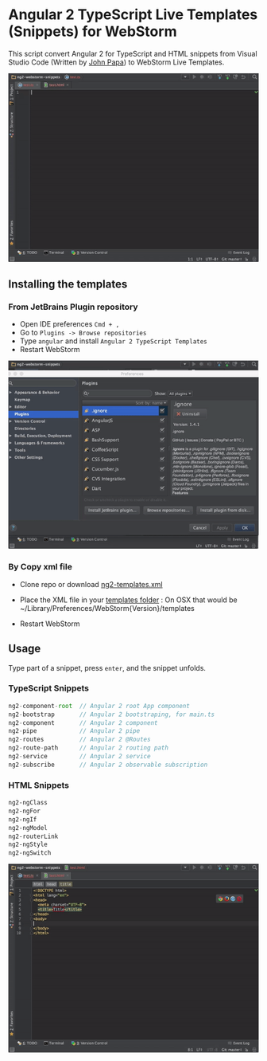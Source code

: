 # Angular 2 TypeScript Live Templates (Snippets) for WebStorm

This script convert Angular 2 for TypeScript and HTML snippets from Visual Studio Code 
(Written by [John Papa](https://github.com/johnpapa/vscode-angular2-snippets)) to WebStorm Live Templates.

![Usage in TypeScript](images/typescript-snippets.gif)

## Installing the templates

### From JetBrains Plugin repository

- Open IDE preferences `Cmd + ,`
- Go to `Plugins -> Browse repositories`
- Type `angular` and install `Angular 2 TypeScript Templates`
- Restart WebStorm

![Install Plugin](images/install-snippets.gif)

### By Copy xml file

- Clone repo or download [ng2-templates.xml](https://github.com/MrZaYaC/ng2-webstorm-snippets/blob/master/dist/ng2-templates.xml)
- Place the XML file in your [templates folder](https://www.jetbrains.com/webstorm/help/project-and-ide-settings.html)
: On OSX that would be ~/Library/Preferences/WebStorm{Version}/templates

- Restart WebStorm

## Usage

Type part of a snippet, press `enter`, and the snippet unfolds.

### TypeScript Snippets
```typescript
ng2-component-root  // Angular 2 root App component
ng2-bootstrap       // Angular 2 bootstraping, for main.ts
ng2-component       // Angular 2 component
ng2-pipe            // Angular 2 pipe
ng2-routes          // Angular 2 @Routes
ng2-route-path      // Angular 2 routing path
ng2-service         // Angular 2 service
ng2-subscribe       // Angular 2 observable subscription
```

### HTML Snippets
```html
ng2-ngClass
ng2-ngFor
ng2-ngIf
ng2-ngModel
ng2-routerLink
ng2-ngStyle
ng2-ngSwitch
```

![Usage in HTML](images/html-snippets.gif)